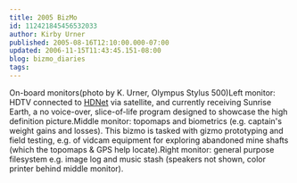 ```yaml
---
title: 2005 BizMo
id: 112421845456532033
author: Kirby Urner
published: 2005-08-16T12:10:00.000-07:00
updated: 2006-11-15T11:43:45.151-08:00
blog: bizmo_diaries
tags: 
---
```


[](http://photos1.blogger.com/img/254/1836/640/bizmo2005.jpg)On-board monitors(photo by K. Urner, Olympus Stylus 500)Left monitor: HDTV connected to [HDNet](http://www.hd.net/) via satellite, and currently receiving Sunrise Earth, a no voice-over, slice-of-life program designed to showcase the high definition picture.Middle monitor: topomaps and biometrics (e.g. captain's weight gains and losses). This bizmo is tasked with gizmo prototyping and field testing, e.g. of vidcam equipment for exploring abandoned mine shafts (which the topomaps & GPS help locate).Right monitor: general purpose filesystem e.g. image log and music stash (speakers not shown, color printer behind middle monitor).